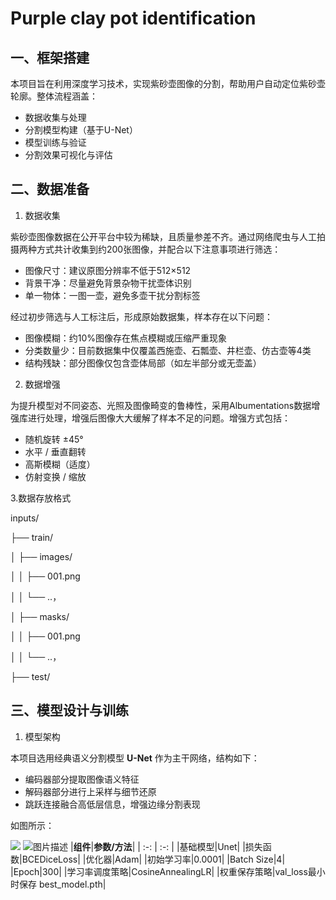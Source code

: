 # Purple clay pot identification
## 一、框架搭建
本项目旨在利用深度学习技术，实现紫砂壶图像的分割，帮助用户自动定位紫砂壶轮廓。整体流程涵盖：<br>
- 数据收集与处理<br>
- 分割模型构建（基于U-Net）<br>
- 模型训练与验证<br>
- 分割效果可视化与评估<br>

## 二、数据准备
1. 数据收集

紫砂壶图像数据在公开平台中较为稀缺，且质量参差不齐。通过网络爬虫与人工拍摄两种方式共计收集到约200张图像，并配合以下注意事项进行筛选：

- 图像尺寸：建议原图分辨率不低于512×512
- 背景干净：尽量避免背景杂物干扰壶体识别
- 单一物体：一图一壶，避免多壶干扰分割标签

经过初步筛选与人工标注后，形成原始数据集，样本存在以下问题：

- 图像模糊：约10%图像存在焦点模糊或压缩严重现象
- 分类数量少：目前数据集中仅覆盖西施壶、石瓢壶、井栏壶、仿古壶等4类
- 结构残缺：部分图像仅包含壶体局部（如左半部分或无壶盖）

2. 数据增强

为提升模型对不同姿态、光照及图像畸变的鲁棒性，采用Albumentations数据增强库进行处理，增强后图像大大缓解了样本不足的问题。增强方式包括：

- 随机旋转 ±45°
- 水平 / 垂直翻转
- 高斯模糊（适度）
- 仿射变换 / 缩放

3.数据存放格式

inputs/

├── train/

│   ├── images/

│   │   ├── 001.png    

│   │   └── ..，

│   ├── masks/

│   │   ├── 001.png    

│   │   └── ..，

├── test/

## 三、模型设计与训练

1. 模型架构

本项目选用经典语义分割模型 **U-Net** 作为主干网络，结构如下：

- 编码器部分提取图像语义特征
- 解码器部分进行上采样与细节还原
- 跳跃连接融合高低层信息，增强边缘分割表现

如图所示：

![](C:\Users\ASUS\Desktop)
![图片描述](image_path.png)
|**组件**|**参数/方法**|
| :-: | :-: |
|基础模型|Unet|
|损失函数|BCEDiceLoss|
|优化器|Adam|
|初始学习率|0.0001|
|Batch Size|4|
|Epoch|300|
|学习率调度策略|CosineAnnealingLR|
|权重保存策略|val\_loss最小时保存 best\_model.pth|


